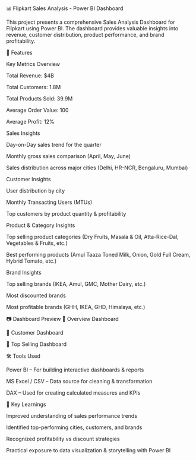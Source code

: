 📊 Flipkart Sales Analysis - Power BI Dashboard

This project presents a comprehensive Sales Analysis Dashboard for Flipkart using Power BI.
The dashboard provides valuable insights into revenue, customer distribution, product performance, and brand profitability.

🚀 Features

Key Metrics Overview

Total Revenue: $4B

Total Customers: 1.8M

Total Products Sold: 39.9M

Average Order Value: 100

Average Profit: 12%

Sales Insights

Day-on-Day sales trend for the quarter

Monthly gross sales comparison (April, May, June)

Sales distribution across major cities (Delhi, HR-NCR, Bengaluru, Mumbai)

Customer Insights

User distribution by city

Monthly Transacting Users (MTUs)

Top customers by product quantity & profitability

Product & Category Insights

Top selling product categories (Dry Fruits, Masala & Oil, Atta-Rice-Dal, Vegetables & Fruits, etc.)

Best performing products (Amul Taaza Toned Milk, Onion, Gold Full Cream, Hybrid Tomato, etc.)

Brand Insights

Top selling brands (IKEA, Amul, GMC, Mother Dairy, etc.)

Most discounted brands

Most profitable brands (GHH, IKEA, GHD, Himalaya, etc.)

📷 Dashboard Preview
🔹 Overview Dashboard

🔹 Customer Dashboard

🔹 Top Selling Dashboard

🛠 Tools Used

Power BI – For building interactive dashboards & reports

MS Excel / CSV – Data source for cleaning & transformation

DAX – Used for creating calculated measures and KPIs

📌 Key Learnings

Improved understanding of sales performance trends

Identified top-performing cities, customers, and brands

Recognized profitability vs discount strategies

Practical exposure to data visualization & storytelling with Power BI
